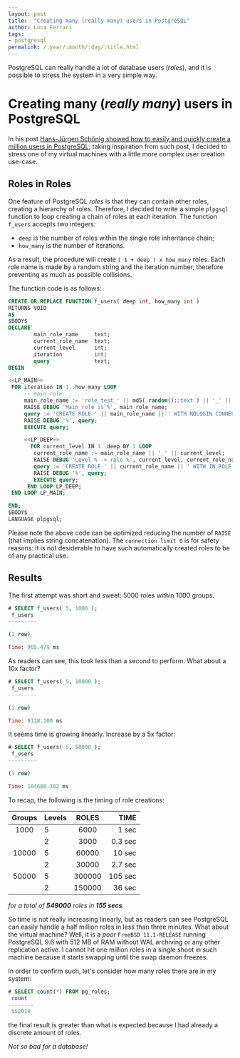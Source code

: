 ```yaml
---
layout: post
title:  "Creating many (really many) users in PostgreSQL"
author: Luca Ferrari
tags:
- postgresql
permalink: /:year/:month/:day/:title.html
---
```


PostgreSQL can really handle a lot of database users (*roles*), and it is possible to stress the system in a very simple way.

# Creating many (*really many*) users in PostgreSQL

In his post [Hans-Jürgen Schönig showed how to easily and quickly create a million users in PostgreSQL](https://www.cybertec-postgresql.com/en/creating-1-million-users-in-postgresql/); taking inspiration from such post, I decided to stress one of my virtual machines with a little more complex user creation use-case.

## Roles in Roles

One feature of PostgreSQL *roles* is that they can contain other roles, creating a hierarchy of roles. Therefore, I decided to write a simple `plpgsql` function to loop creating a chain of roles at each iteration. The function `f_users` accepts two integers:
- `deep` is the number of roles within the single role inheritance chain;
- `how_many` is the number of iterations.

As a result, the procedure will create `( 1 + deep ) x how_many` roles. Each role name is made by a random string and the iteration number, therefore preventing as much as possible collisions.

The function code is as follows:

```sql
CREATE OR REPLACE FUNCTION f_users( deep int, how_many int )
RETURNS VOID
AS
$BODY$
DECLARE
        main_role_name     text;
        current_role_name  text;
        current_level      int;
        iteration          int;
        query              text;
BEGIN

<<LP_MAIN>>
 FOR iteration IN 1..how_many LOOP
     -- main role
     main_role_name := 'role_test_' || md5( random()::text ) || '_' || iteration;
     RAISE DEBUG 'Main role is %', main_role_name;
     query := 'CREATE ROLE ' || main_role_name || ' WITH NOLOGIN CONNECTION LIMIT 0;';
     RAISE DEBUG '%', query;
     EXECUTE query;

     <<LP_DEEP>>
       FOR current_level IN 1..deep BY 1 LOOP
        current_role_name := main_role_name || '_' || current_level;
        RAISE DEBUG 'Level % -> role %', current_level, current_role_name;
        query := 'CREATE ROLE ' || current_role_name || ' WITH IN ROLE ' || main_role_name ||  ' NOLOGIN CONNECTION LIMIT 0;';
        RAISE DEBUG '%', query;
        EXECUTE query;
      END LOOP LP_DEEP;
 END LOOP LP_MAIN;

END;
$BODY$
LANGUAGE plpgsql;
```

Please note the above code can be optimized reducing the number of `RAISE` (that implies string concatenation).
The `connection limit 0` is for safety reasons: it is not desiderable to have such automatically created roles to be of any practical use.


## Results

The first attempt was short and sweet: 5000 roles within 1000 groups.

```sql
# SELECT f_users( 5, 1000 );
 f_users
---------

(1 row)

Time: 965.479 ms
```

As readers can see, this took less than a second to perform. What about a 10x factor?

```sql
# SELECT f_users( 5, 10000 );
 f_users
---------

(1 row)

Time: 9118.100 ms
```

It seems time is growing linearly.
Increase by a 5x factor:

```sql
# SELECT f_users( 5, 50000 );
 f_users
---------

(1 row)

Time: 104680.382 ms
```

To recap, the following is the timing of role creations:


| Groups   | Levels   |         ROLES |        TIME |
|:--------:| -------- |:-------------:|------------:|
| 1000     |    5     | 6000          | 1 sec       |
|          |    2     | 3000          | 0.3 sec     |
| 10000    |    5     | 60000         | 10 sec      |
|          |    2     | 30000         | 2.7 sec     |
| 50000    |    5     | 300000        | 105 sec     |
|          |    2     | 150000        | 36 sec      |


*for a total of __549000__ roles in __155 secs__.*



So time is not really increasing linearly, but as readers can see PostgreSQL can easily handle a half million roles in less than three minutes.
What about the virtual machine? Well, it is a *poor* `FreeBSD 11.1-RELEASE` running PostgreSQL 9.6 with 512 MB of RAM without WAL archiving or any other replication active. I cannot hit one million roles in a single shoot in such machine because it starts swapping until the swap daemon freezes.

In order to confirm such, let's consider how many roles there are in my system:

```sql
# SELECT count(*) FROM pg_roles;
 count
--------
 552018
```

the final result is greater than what is expected because I had already a discrete amount of roles.


*Not so bad for a database!*
